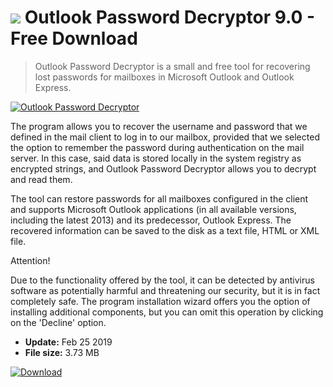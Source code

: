 # ![](https://cdn.softexe.net/static/icon/c/outlook-password-decryptor-9025.png) Outlook Password Decryptor 9.0 - Free Download

> Outlook Password Decryptor is a small and free tool for recovering lost passwords for mailboxes in Microsoft Outlook and Outlook Express.

[![Outlook Password Decryptor](https://gallery.dpcdn.pl/imgc/Tools/15023/g_-_420x350_1.5_-_x20130321195755_00.png)](https://softexe.net/win/security-privacy/passwords/outlook-password-decryptor:aRbe.html)

The program allows you to recover the username and password that we defined in the mail client to log in to our mailbox, provided that we selected the option to remember the password during authentication on the mail server. In this case, said data is stored locally in the system registry as encrypted strings, and Outlook Password Decryptor allows you to decrypt and read them.
 
 The tool can restore passwords for all mailboxes configured in the client and supports Microsoft Outlook applications (in all available versions, including the latest 2013) and its predecessor, Outlook Express. The recovered information can be saved to the disk as a text file, HTML or XML file.
 
 Attention!
 
 Due to the functionality offered by the tool, it can be detected by antivirus software as potentially harmful and threatening our security, but it is in fact completely safe.
 The program installation wizard offers you the option of installing additional components, but you can omit this operation by clicking on the 'Decline' option.


- **Update:** Feb 25 2019
- **File size:** 3.73 MB

[![Download](https://cdn.softexe.net/static/img/download.png)](https://softexe.net/win/security-privacy/passwords/outlook-password-decryptor:aRbe.html)

